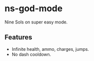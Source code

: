 # ns-god-mode

Nine Sols on super easy mode.

## Features

- Infinite health, ammo, charges, jumps.
- No dash cooldown.
